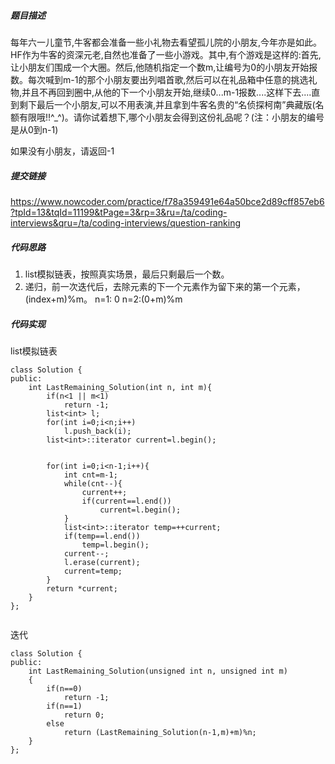 ##### 题目描述
每年六一儿童节,牛客都会准备一些小礼物去看望孤儿院的小朋友,今年亦是如此。HF作为牛客的资深元老,自然也准备了一些小游戏。其中,有个游戏是这样的:首先,让小朋友们围成一个大圈。然后,他随机指定一个数m,让编号为0的小朋友开始报数。每次喊到m-1的那个小朋友要出列唱首歌,然后可以在礼品箱中任意的挑选礼物,并且不再回到圈中,从他的下一个小朋友开始,继续0...m-1报数....这样下去....直到剩下最后一个小朋友,可以不用表演,并且拿到牛客名贵的“名侦探柯南”典藏版(名额有限哦!!^_^)。请你试着想下,哪个小朋友会得到这份礼品呢？(注：小朋友的编号是从0到n-1)

如果没有小朋友，请返回-1


##### 提交链接

https://www.nowcoder.com/practice/f78a359491e64a50bce2d89cff857eb6?tpId=13&tqId=11199&tPage=3&rp=3&ru=/ta/coding-interviews&qru=/ta/coding-interviews/question-ranking


##### 代码思路
1. list模拟链表，按照真实场景，最后只剩最后一个数。
2. 递归，前一次迭代后，去除元素的下一个元素作为留下来的第一个元素，(index+m)%m。
n=1: 0
n=2:(0+m)%m



##### 代码实现
list模拟链表
```
class Solution {
public:
    int LastRemaining_Solution(int n, int m){
        if(n<1 || m<1)
            return -1;
        list<int> l;
        for(int i=0;i<n;i++)
            l.push_back(i);
        list<int>::iterator current=l.begin();
        
        
        for(int i=0;i<n-1;i++){
            int cnt=m-1;
            while(cnt--){
                current++;
                if(current==l.end())
                    current=l.begin();
            }
            list<int>::iterator temp=++current;
            if(temp==l.end())
                temp=l.begin();
            current--;
            l.erase(current);
            current=temp;
        }
        return *current;
    }
};


```
迭代
```
class Solution {
public:
    int LastRemaining_Solution(unsigned int n, unsigned int m)
    {
        if(n==0)
            return -1;
        if(n==1)
            return 0;
        else
            return (LastRemaining_Solution(n-1,m)+m)%n;
    }
};

```
